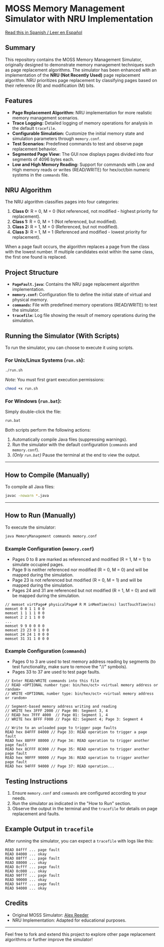 # MOSS Memory Management Simulator with NRU Implementation

[Read this in Spanish / Leer en Español](README_es.md)

## Summary
This repository contains the MOSS Memory Management Simulator, originally designed to demonstrate memory management techniques such as page replacement algorithms. The simulator has been enhanced with an implementation of the **NRU (Not Recently Used)** page replacement algorithm. NRU prioritizes page replacement by classifying pages based on their reference (R) and modification (M) bits.

## Features
- **Page Replacement Algorithm:** NRU implementation for more realistic memory management scenarios.
- **Trace Logging:** Detailed logging of memory operations for analysis in the default `tracefile`.
- **Configurable Simulation:** Customize the initial memory state and simulation parameters through `memory.conf`.
- **Test Scenarios:** Predefined commands to test and observe page replacement behavior.
- **Segmented Page View:** The GUI now displays pages divided into four segments of 4096 bytes each.
- **Low and High Memory Reading:** Support for commands with Low and High memory reads or writes (READ/WRITE) for hex/oct/bin numeric systems in the `commands` file.

## NRU Algorithm
The NRU algorithm classifies pages into four categories:
1. **Class 0:** R = 0, M = 0 (Not referenced, not modified - highest priority for replacement).
2. **Class 1:** R = 0, M = 1 (Not referenced, but modified).
3. **Class 2:** R = 1, M = 0 (Referenced, but not modified).
4. **Class 3:** R = 1, M = 1 (Referenced and modified - lowest priority for replacement).

When a page fault occurs, the algorithm replaces a page from the class with the lowest number. If multiple candidates exist within the same class, the first one found is replaced.

## Project Structure
- **`PageFault.java`:** Contains the NRU page replacement algorithm implementation.
- **`memory.conf`:** Configuration file to define the initial state of virtual and physical memory.
- **`commands`:** File with predefined memory operations (READ/WRITE) to test the simulator.
- **`tracefile`:** Log file showing the result of memory operations during the simulation.

## Running the Simulator (With Scripts)  
To run the simulator, you can choose to execute it using scripts.  

### For Unix/Linux Systems (`run.sh`):  
```bash
./run.sh
```  
*Note:* You must first grant execution permissions:  
```bash
chmod +x run.sh
```

### For Windows (`run.bat`):  
Simply double-click the file:  
```bat
run.bat
```

Both scripts perform the following actions:  
1. Automatically compile Java files (suppressing warnings).  
2. Run the simulator with the default configuration (`commands` and `memory.conf`).  
3. *(Only `run.bat`)* Pause the terminal at the end to view the output.  

---

## How to Compile (Manually)  
To compile all Java files:  
```bash
javac -nowarn *.java
```

---

## How to Run (Manually)  
To execute the simulator:  
```bash
java MemoryManagement commands memory.conf
```


### Example Configuration (`memory.conf`)
- Pages 0 to 8 are marked as referenced and modified (R = 1, M = 1) to simulate occupied pages.
- Page 9 is neither referenced nor modified (R = 0, M = 0) and will be mapped during the simulation.
- Page 23 is not referenced but modified (R = 0, M = 1) and will be mapped during the simulation.
- Pages 24 and 31 are referenced but not modified (R = 1, M = 0) and will be mapped during the simulation.

```plaintext
// memset virtPage# physicalPage# R M inMemTime(ns) lastTouchTime(ns)
memset 0 0 1 1 0 0
memset 1 1 1 1 0 0
memset 2 2 1 1 0 0
...
memset 9 9 0 0 0 0
memset 23 23 0 1 0 0
memset 24 24 1 0 0 0
memset 31 31 1 0 0 0
```

### Example Configuration (`commands`)
- Pages 0 to 3 are used to test memory address reading by segments (to test functionality, make sure to remove the "//" symbols).
- Pages 33 to 37 are used to test page faults.

```plaintext
// Enter READ/WRITE commands into this file
// READ <OPTIONAL number type: bin/hex/oct> <virtual memory address or random>
// WRITE <OPTIONAL number type: bin/hex/oct> <virtual memory address or random>

// Segment-based memory address writing and reading
// WRITE hex 3FFF 2000 // Page 00: Segment 3, 4
// READ hex 7FFF 4000  // Page 01: Segment 1, 4
// WRITE hex BFFF F000 // Page 02: Segment 4; Page 3: Segment 4

// Write to an unloaded page to trigger page faults
READ hex 84FFF 84000 // Page 33: READ operation to trigger a page fault
READ hex 88FFF 88000 // Page 34: READ operation to trigger another page fault
READ hex 8CFFF 8C000 // Page 35: READ operation to trigger another page fault
READ hex 90FFF 90000 // Page 36: READ operation to trigger another page fault
READ hex 94FFF 94000 // Page 37: READ operation...
```

## Testing Instructions
1. Ensure `memory.conf` and `commands` are configured according to your needs.
2. Run the simulator as indicated in the "How to Run" section.
3. Observe the output in the terminal and the `tracefile` for details on page replacement and faults.

## Example Output in `tracefile`
After running the simulator, you can expect a `tracefile` with logs like this:
```plaintext
READ 84fff ... page fault
READ 84000 ... okay
READ 88fff ... page fault
READ 88000 ... okay
READ 8cfff ... page fault
READ 8c000 ... okay
READ 90fff ... page fault
READ 90000 ... okay
READ 94fff ... page fault
READ 94000 ... okay
```

## Credits
- Original MOSS Simulator: [Alex Reeder](https://www.ontko.com/moss/)
- NRU Implementation: Adapted for educational purposes.

---

Feel free to fork and extend this project to explore other page replacement algorithms or further improve the simulator!